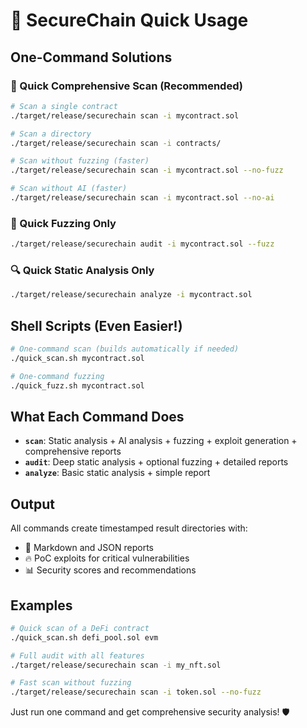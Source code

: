 
# 🚀 SecureChain Quick Usage

## One-Command Solutions

### 🎯 Quick Comprehensive Scan (Recommended)
```bash
# Scan a single contract
./target/release/securechain scan -i mycontract.sol

# Scan a directory
./target/release/securechain scan -i contracts/

# Scan without fuzzing (faster)
./target/release/securechain scan -i mycontract.sol --no-fuzz

# Scan without AI (faster)
./target/release/securechain scan -i mycontract.sol --no-ai
```

### 🎲 Quick Fuzzing Only
```bash
./target/release/securechain audit -i mycontract.sol --fuzz
```

### 🔍 Quick Static Analysis Only
```bash
./target/release/securechain analyze -i mycontract.sol
```

## Shell Scripts (Even Easier!)

```bash
# One-command scan (builds automatically if needed)
./quick_scan.sh mycontract.sol

# One-command fuzzing
./quick_fuzz.sh mycontract.sol
```

## What Each Command Does

- **`scan`**: Static analysis + AI analysis + fuzzing + exploit generation + comprehensive reports
- **`audit`**: Deep static analysis + optional fuzzing + detailed reports  
- **`analyze`**: Basic static analysis + simple report

## Output

All commands create timestamped result directories with:
- 📄 Markdown and JSON reports
- 🔥 PoC exploits for critical vulnerabilities  
- 📊 Security scores and recommendations

## Examples

```bash
# Quick scan of a DeFi contract
./quick_scan.sh defi_pool.sol evm

# Full audit with all features
./target/release/securechain scan -i my_nft.sol

# Fast scan without fuzzing
./target/release/securechain scan -i token.sol --no-fuzz
```

Just run one command and get comprehensive security analysis! 🛡️
